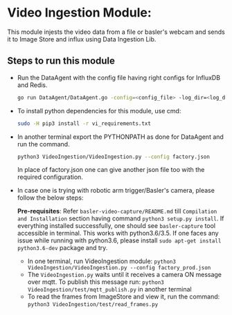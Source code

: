 # Video Ingestion Module:
This module injests the video data from a file or basler's webcam and sends it to Image Store and influx using Data Ingestion Lib.

## Steps to run this module

* Run the DataAgent with the config file having right configs for InfluxDB and Redis.
  
  ```sh
  go run DataAgent/DataAgent.go -config=<config_file> -log_dir=<log_dir>
  ```
  
* To install python dependencies for this module, use cmd:
  
  ```sh
  sudo -H pip3 install -r vi_requirements.txt
  ```

* In another terminal export the PYTHONPATH as done for DataAgent and run the command.
  
  ```sh
  python3 VideoIngestion/VideoIngestion.py --config factory.json
  ```
  
  In place of factory.json one can give another json file too with the required configuration.

* In case one is trying with robotic arm trigger/Basler's camera, please follow the below steps:

  **Pre-requisites**:
  Refer `basler-video-capture/README.md` till `Compilation and Installation` section having command `python3 setup.py install`. If everything installed successfully, one should see `basler-capture` tool accessible in terminal. This works with python3.6/3.5. If one faces any issue while running with python3.6, please install `sudo apt-get install python3.6-dev` package and try.

  * In one terminal, run VideoIngestion module: `python3 VideoIngestion/VideoIngestion.py --config factory_prod.json`
  * The `VideoIngestion.py` waits until it receives a camera ON message over mqtt. To publish this message run: `python3 VideoIngestion/test/mqtt_publish.py` in another terminal
  * To read the frames from ImageStore and view it, run the command: `python3 VideoIngestion/test/read_frames.py`
